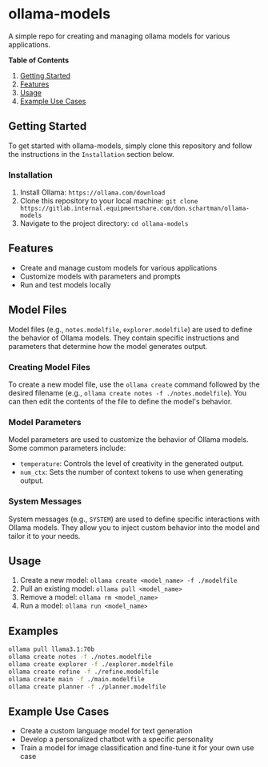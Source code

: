 # ollama-models
A simple repo for creating and managing ollama models for various applications.

**Table of Contents**

1. [Getting Started](#getting-started)
2. [Features](#features)
3. [Usage](#usage)
4. [Example Use Cases](#example-use-cases)

## Getting Started

To get started with ollama-models, simply clone this repository and follow the instructions in the `Installation` section below.

### Installation

1. Install Ollama: `https://ollama.com/download`
2. Clone this repository to your local machine: `git clone https://gitlab.internal.equipmentshare.com/don.schartman/ollama-models`
3. Navigate to the project directory: `cd ollama-models`

## Features

* Create and manage custom models for various applications
* Customize models with parameters and prompts
* Run and test models locally


## Model Files

Model files (e.g., `notes.modelfile`, `explorer.modelfile`) are used to define the behavior of Ollama models. They contain specific instructions and parameters that determine how the model generates output.

### Creating Model Files

To create a new model file, use the `ollama create` command followed by the desired filename (e.g., `ollama create notes -f ./notes.modelfile`). You can then edit the contents of the file to define the model's behavior.

### Model Parameters

Model parameters are used to customize the behavior of Ollama models. Some common parameters include:

* `temperature`: Controls the level of creativity in the generated output.
* `num_ctx`: Sets the number of context tokens to use when generating output.

### System Messages

System messages (e.g., `SYSTEM`) are used to define specific interactions with Ollama models. They allow you to inject custom behavior into the model and tailor it to your needs.


## Usage

1. Create a new model: `ollama create <model_name> -f ./modelfile`
2. Pull an existing model: `ollama pull <model_name>`
3. Remove a model: `ollama rm <model_name>`
4. Run a model: `ollama run <model_name>`

## Examples
```bash
ollama pull llama3.1:70b
ollama create notes -f ./notes.modelfile
ollama create explorer -f ./explorer.modelfile
ollama create refine -f ./refine.modelfile
ollama create main -f ./main.modelfile
ollama create planner -f ./planner.modelfile
```

## Example Use Cases

* Create a custom language model for text generation
* Develop a personalized chatbot with a specific personality
* Train a model for image classification and fine-tune it for your own use case
